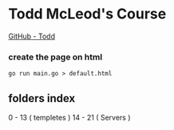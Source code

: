 # Todd McLeod's Course 
[GitHub - Todd](https://github.com/GoesToEleven/golang-web-dev)

### create the page on html
```Consola
go run main.go > default.html
``` 


## folders index

0 - 13 ( templetes )
14 - 21 ( Servers )